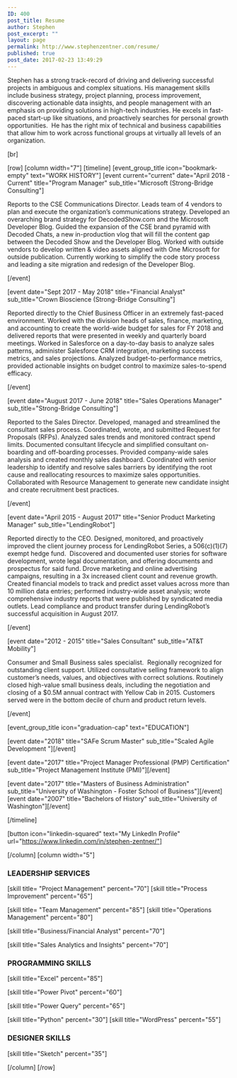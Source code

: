 ```yaml
---
ID: 400
post_title: Resume
author: Stephen
post_excerpt: ""
layout: page
permalink: http://www.stephenzentner.com/resume/
published: true
post_date: 2017-02-23 13:49:29
---
```

Stephen has a strong track-record of driving and delivering successful projects in ambiguous and complex situations. His management skills include business strategy, project planning, process improvement, discovering actionable data insights, and people management with an emphasis on providing solutions in high-tech industries. He excels in fast-paced start-up like situations, and proactively searches for personal growth opportunities.  He has the right mix of technical and business capabilities that allow him to work across functional groups at virtually all levels of an organization.

[br]

[row]
[column width="7"]
[timeline]
[event_group_title icon="bookmark-empty" text="WORK HISTORY"]
[event current="current" date="April 2018 - Current" title="Program Manager" sub_title="Microsoft (Strong-Bridge Consulting"]
<p class="p1">Reports to the CSE Communications Director. Leads team of 4 vendors to plan and execute the organization’s communications strategy. Developed an overarching brand strategy for DecodedShow.com and the Microsoft Developer Blog. Guided the expansion of the CSE brand pyramid with Decoded Chats, a new in-production vlog that will fill the content gap between the Decoded Show and the Developer Blog. Worked with outside vendors to develop written &amp; video assets aligned with One Microsoft for outside publication. Currently working to simplify the code story process and leading a site migration and redesign of the Developer Blog.</p>
[/event]

[event date="Sept 2017 - May 2018" title="Financial Analyst" sub_title="Crown Bioscience (Strong-Bridge Consulting"]
<p class="p1">Reported directly to the Chief Business Officer in an extremely fast-paced environment. Worked with the division heads of sales, finance, marketing, and accounting to create the world-wide budget for sales for FY 2018 and delivered reports that were presented in weekly and quarterly board meetings. Worked in Salesforce on a day-to-day basis to analyze sales patterns, administer Salesforce CRM integration, marketing success metrics, and sales projections. Analyzed budget-to-performance metrics, provided actionable insights on budget control to maximize sales-to-spend efficacy.</p>
[/event]

[event date="August 2017 - June 2018" title="Sales Operations Manager" sub_title="Strong-Bridge Consulting"]
<p class="p1">Reported to the Sales Director. Developed, managed and streamlined the consultant sales process. Coordinated, wrote, and submitted Request for Proposals (RFPs). Analyzed sales trends and monitored contract spend limits. Documented consultant lifecycle and simplified consultant on-boarding and off-boarding processes. Provided company-wide sales analysis and created monthly sales dashboard. Coordinated with senior leadership to identify and resolve sales barriers by identifying the root cause and reallocating resources to maximize sales opportunities. Collaborated with Resource Management to generate new candidate insight and create recruitment best practices.</p>
[/event]

[event date="April 2015 - August 2017" title="Senior Product Marketing Manager" sub_title="LendingRobot"]

Reported directly to the CEO. Designed, monitored, and proactively improved the client journey process for LendingRobot Series, a 506(c)(1)(7) exempt hedge fund.  Discovered and documented user stories for software development, wrote legal documentation, and offering documents and prospectus for said fund. Drove marketing and online advertising campaigns, resulting in a 3x increased client count and revenue growth. Created financial models to track and predict asset values across more than 10 million data entries; performed industry-wide asset analysis; wrote comprehensive industry reports that were published by syndicated media outlets. Lead compliance and product transfer during LendingRobot’s successful acquisition in August 2017.

[/event]

[event date="2012 - 2015" title="Sales Consultant" sub_title="AT&amp;T Mobility"]

Consumer and Small Business sales specialist.  Regionally recognized for outstanding client support. Utilized consultative selling framework to align customer’s needs, values, and objectives with correct solutions. Routinely closed high-value small business deals, including the negotiation and closing of a $0.5M annual contract with Yellow Cab in 2015. Customers served were in the bottom decile of churn and product return levels.

[/event]

[event_group_title icon="graduation-cap" text="EDUCATION"]

[event date="2018" title="SAFe Scrum Master" sub_title="Scaled Agile Development "][/event]

[event date="2017" title="Project Manager Professional (PMP) Certification" sub_title="Project Management Institute (PMI)"][/event]

[event date="2017" title="Masters of Business Administration" sub_title="University of Washington - Foster School of Business"][/event]
[event date="2007" title="Bachelors of History" sub_title="University of Washington"][/event]

[/timeline]

[button icon="linkedin-squared" text="My LinkedIn Profile" url="https://www.linkedin.com/in/stephen-zentner/"]

[/column]
[column width="5"]
<h3>LEADERSHIP SERVICES</h3>
[skill title= "Project Management" percent="70"]
[skill title="Process Improvement" percent="65"]

[skill title= "Team Management" percent="85"]
[skill title="Operations Management" percent="80"]

[skill title="Business/Financial Analyst" percent="70"]

[skill title="Sales Analytics and Insights" percent="70"]
<h3>PROGRAMMING SKILLS</h3>
[skill title="Excel" percent="85"]

[skill title="Power Pivot" percent="60"]

[skill title="Power Query" percent="65"]

[skill title="Python" percent="30"]
[skill title="WordPress" percent="55"]
<h3>DESIGNER SKILLS</h3>
[skill title="Sketch" percent="35"]

[/column]
[/row]